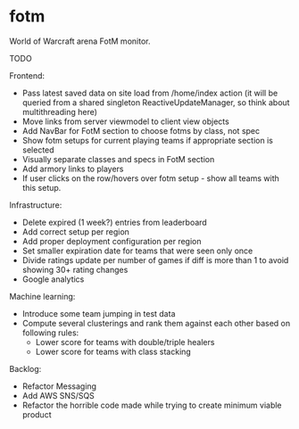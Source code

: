 fotm
====

World of Warcraft arena FotM monitor.

TODO

Frontend:
- Pass latest saved data on site load from /home/index action (it will be queried from a shared singleton ReactiveUpdateManager, so think about multithreading here)
- Move links from server viewmodel to client view objects
- Add NavBar for FotM section to choose fotms by class, not spec
- Show fotm setups for current playing teams if appropriate section is selected
- Visually separate classes and specs in FotM section
- Add armory links to players
- If user clicks on the row/hovers over fotm setup - show all teams with this setup.


Infrastructure:
- Delete expired (1 week?) entries from leaderboard
- Add correct setup per region
- Add proper deployment configuration per region
- Set smaller expiration date for teams that were seen only once
- Divide ratings update per number of games if diff is more than 1 to avoid showing 30+ rating changes
- Google analytics

Machine learning:
- Introduce some team jumping in test data
- Compute several clusterings and rank them against each other based on following rules: 
  - Lower score for teams with double/triple healers
  - Lower score for teams with class stacking

Backlog:
- Refactor Messaging
- Add AWS SNS/SQS
- Refactor the horrible code made while trying to create minimum viable product

